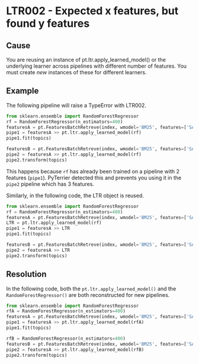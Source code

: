 # LTR002 - Expected x features, but found y features

## Cause

You are reusing an instance of pt.ltr.apply_learned_model() or the underlying learner across pipelines with different number of features. You must create *new* instances of these for different learners.

## Example

The following pipeline will raise a TypeError with LTR002.

```python
from sklearn.ensemble import RandomForestRegressor
rf = RandomForestRegressor(n_estimators=400)
featuresA = pt.FeaturesBatchRetreve(index, wmodel='BM25', features=['SAMPLE', 'PL2'])
pipe1 = featuresA >> pt.ltr.apply_learned_model(rf)
pipe1.fit(topics)

featuresB = pt.FeaturesBatchRetreve(index, wmodel='BM25', features=['SAMPLE', 'PL2', 'DPH'])
pipe2 = featuresA >> pt.ltr.apply_learned_model(rf)
pipe2.transform(topics)
```

This happens because `rf` has already been trained on a pipeline with 2 features (`pipe1`). PyTerrier
detected this and prevents you using it in the `pipe2` pipeline which has 3 features.

Similarly, in the following code, the LTR object is reused.

```python
from sklearn.ensemble import RandomForestRegressor
rf = RandomForestRegressor(n_estimators=400)
featuresA = pt.FeaturesBatchRetreve(index, wmodel='BM25', features=['SAMPLE', 'PL2'])
LTR = pt.ltr.apply_learned_model(rf)
pipe1 = featuresA >> LTR
pipe1.fit(topics)

featuresB = pt.FeaturesBatchRetreve(index, wmodel='BM25', features=['SAMPLE', 'PL2', 'DPH'])
pipe2 = featuresA >> LTR
pipe2.transform(topics)
```

## Resolution

In the following code, both the `pt.ltr.apply_learned_model()` and the `RandomForestRegressor()`
are both reconstructed for new pipelines.

```python
from sklearn.ensemble import RandomForestRegressor
rfA = RandomForestRegressor(n_estimators=400)
featuresA = pt.FeaturesBatchRetreve(index, wmodel='BM25', features=['SAMPLE', 'PL2'])
pipe1 = featuresA >> pt.ltr.apply_learned_model(rfA)
pipe1.fit(topics)

rfB = RandomForestRegressor(n_estimators=400)
featuresB = pt.FeaturesBatchRetreve(index, wmodel='BM25', features=['SAMPLE', 'PL2', 'DPH'])
pipe2 = featuresA >> pt.ltr.apply_learned_model(rfB)
pipe2.transform(topics)
```
